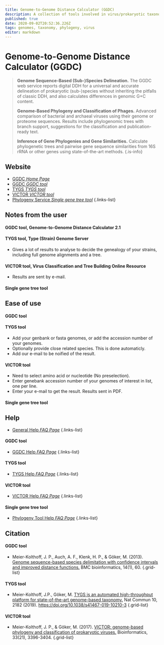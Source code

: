 ```yaml
---
title: Genome-to-Genome Distance Calculator (GGDC)
description: A collection of tools involved in virus/prokaryotic taxonomy, phylogeny, and genome comparison
published: true
date: 2020-09-02T20:52:36.226Z
tags: genomes, taxonomy, phylogeny, virus
editor: markdown
---
```


# Genome-to-Genome Distance Calculator (GGDC)

> **Genome Sequence-Based (Sub-)Species Delineation.**
> The GGDC web service reports digital DDH for a universal and accurate delineation of prokaryotic (sub-)species without inheriting the pitfalls of classic DDH, and also calculates differences in genomic G+C content.
>
> **Genome-Based Phylogeny and Classification of Phages.**
> Advanced comparison of bacterial and archaeal viruses using their genome or proteome sequences. Results include phylogenomic trees with branch support, suggestions for the classification and publication-ready text.
>
> **Inference of Gene Phylogenies and Gene Similarities.**
> Calculate phylogenetic trees and pairwise gene sequence similarities from 16S rRNA or other genes using state-of-the-art methods.
{.is-info}

 

## Website 

- [GGDC *Home Page*](https://ggdc.dsmz.de/home.php)
- [GGDC *GGDC tool*](https://ggdc.dsmz.de/ggdc.php#)
- [TYGS *TYGS tool*](https://tygs.dsmz.de/)
- [VICTOR *VICTOR tool*](https://ggdc.dsmz.de/victor.php#)
- [Phylogeny Service *Single gene tree tool*](https://ggdc.dsmz.de/phylogeny-service.php#)
 {.links-list}


## Notes from the user
#### GGDC tool, Genome-to-Genome Distance Calculator 2.1
#### TYGS tool, Type (Strain) Genome Server
- Gives a lot of results to analyse to decide the genealogy of your strains, including full genome alignments and a tree.
#### VICTOR tool, Virus Classification and Tree Building Online Resource
- Results are sent by e-mail.
#### Single gene tree tool
 
## Ease of use
#### GGDC tool
#### TYGS tool
- Add your genbank or fasta genomes, or add the accession number of your genomes.
- Optionally provide close related species. This is done automaticly. 
- Add our e-mail to be noified of the result.
#### VICTOR tool
- Need to select amino acid or nucleotide (No preselection).
- Enter genebank accession number of your genomes of interest in list, one per line.
- Enter your e-mail to get the result. Results sent in PDF.
#### Single gene tree tool

## Help
- [General Help *FAQ Page*](https://ggdc.dsmz.de/faq.php#tabPhylogenyService)
 {.links-list}
#### GGDC tool
- [GGDC Help *FAQ Page*](https://ggdc.dsmz.de/faq.php#tabGGDC)
 {.links-list}
#### TYGS tool
- [TYGS Help *FAQ Page*](https://tygs.dsmz.de/faqs)
 {.links-list}
#### VICTOR tool
- [VICTOR Help *FAQ Page*](https://ggdc.dsmz.de/faq.php#tabVICTOR)
 {.links-list}
#### Single gene tree tool
- [Phylogeny Tool Help *FAQ Page*](https://ggdc.dsmz.de/faq.php#tabPhylogenyService)
 {.links-list}
 
## Citation 
#### GGDC tool
- Meier-Kolthoff, J. P., Auch, A. F., Klenk, H. P., & Göker, M. (2013). [Genome sequence-based species delimitation with confidence intervals and improved distance functions.](https://link.springer.com/article/10.1186/1471-2105-14-60) BMC bioinformatics, 14(1), 60.
{.grid-list}
#### TYGS tool
- Meier-Kolthoff, J.P., Göker, M. [TYGS is an automated high-throughput platform for state-of-the-art genome-based taxonomy.](https://www.nature.com/articles/s41467-019-10210-3) Nat Commun 10, 2182 (2019). https://doi.org/10.1038/s41467-019-10210-3
{.grid-list}
#### VICTOR tool
- Meier-Kolthoff, J. P., & Göker, M. (2017). [VICTOR: genome-based phylogeny and classification of prokaryotic viruses.](https://academic.oup.com/bioinformatics/article/33/21/3396/3933260) Bioinformatics, 33(21), 3396-3404.
{.grid-list}
